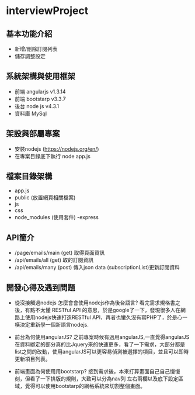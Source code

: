 # interviewProject 

## 基本功能介紹
- 新增/刪除訂閱列表
- 儲存調整設定

## 系統架構與使用框架
- 前端 angularjs v1.3.14
- 前端 bootstarp v3.3.7
- 後台 node js   v4.3.1 
- 資料庫 MySql

## 架設與部屬專案
- 安裝nodejs (https://nodejs.org/en/)
- 在專案目錄底下執行 node app.js

## 檔案目錄架構
- app.js
- public (放置網頁相關檔案)
 - js
 - css
 - node_modules (使用套件)
 	-express

## API簡介
- /page/emails/main (get)  取得頁面資訊
- /api/emails/all   (get)  取的訂閱資訊
- /api/emails/many  (post) 傳入json data (subscriptionList)更新訂閱資料


## 開發心得及遇到問題

- 從沒接觸過nodejs 怎麼會會使用nodejs作為後台語言?
看完需求規格書之後，有點不太懂 RESTful API 的意思，於是google了一下，發現很多人在網路上使用nodejs快速打造RESTful API，再者也蠻久沒有寫PHP了，於是心一橫決定重新學一個新語言nodejs.

- 前台為何使用angularJS?
之前專案時候有過用angularJS,一直覺得angularJS在資料綁定的部分真的比Jquery來的快速更多，看了一下需求，大部分都是list之間的改動，使用angularJS可以更容易偵測被選擇的項目，並且可以即時更新項目列表。

- 前端畫面為何使用用bootstarp?
接到需求後，本來打算畫面自己自己慢慢刻，但看了一下排版的規則，大致可以分為nav列 左右兩欄以及底下設定區域，覺得可以使用bootstarp的網格系統來切割整個畫面。





